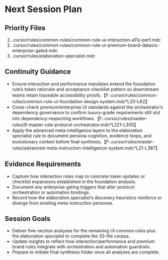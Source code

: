 # Next Session Plan

## Priority Files
1. .cursor/rules/common-rules/common-rule-ui-interaction-a11y-perf.mdc
2. .cursor/rules/common-rules/common-rule-ui-premium-brand-dataviz-enterprise-gated.mdc
3. .cursor/rules/elaboration-specialist.mdc

## Continuity Guidance
- Ensure interaction and performance mandates extend the foundation rule’s token rationale and acceptance checklist pattern so downstream teams retain traceable accessibility proofs.【F:.cursor/rules/common-rules/common-rule-ui-foundation-design-system.mdc†L20-L62】
- Cross-check premium/enterprise UI standards against the orchestrator’s dependency governance to confirm luxury-grade requirements still slot into dependency-respecting workflows.【F:.cursor/rules/master-rules/9-master-rule-protocol-orchestrator.mdc†L221-L305】
- Apply the advanced meta-intelligence layers to the elaboration specialist rule to document persona cognition, evidence loops, and evolutionary context before final synthesis.【F:.cursor/rules/master-rules/advanced-meta-instruction-intelligence-system.mdc†L21-L387】

## Evidence Requirements
- Capture how interaction rules map to concrete token updates or checklist expansions established in the foundation analysis.
- Document any enterprise gating triggers that alter protocol orchestration or automation bindings.
- Record how the elaboration specialist’s discovery heuristics reinforce or diverge from existing meta-instruction personas.

## Session Goals
- Deliver five-section analyses for the remaining UI common rules plus the elaboration specialist to complete the 33-file corpus.
- Update insights to reflect how interaction/performance and premium brand rules integrate with orchestration and automation guardrails.
- Prepare to initiate final synthesis folder once all analyses are complete.
